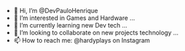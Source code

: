 - 👋 Hi, I’m @DevPauloHenrique
- 👀 I’m interested in Games and Hardware ...
- 🌱 I’m currently learning new Dev tech ...
- 💞️ I’m looking to collaborate on new projects technology ...
- 📫 How to reach me: @hardyplays on Instagram

<!---
DevPauloHenrique/DevPauloHenrique is a ✨ special ✨ repository because its `README.md` (this file) appears on your GitHub profile.
You can click the Preview link to take a look at your changes.
--->
